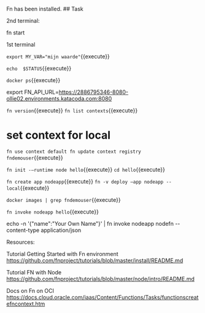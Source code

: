 Fn has been installed.
## Task


2nd terminal:

fn start


1st terminal


`export MY_VAR="mijn waarde"`{{execute}}

`echo  $STATUS`{{execute}}

`docker ps`{{execute}} 

export FN_API_URL=https://2886795346-8080-ollie02.environments.katacoda.com:8080

`fn version`{{execute}} 
`fn list contexts`{{execute}}

# set context for local 
`fn use context default
fn update context registry fndemouser`{{execute}}

`fn init -–runtime node hello`{{execute}}
`cd hello`{{execute}}

`fn create app nodeapp`{{execute}}
`fn -v deploy –app nodeapp --local`{{execute}}

`docker images | grep fndemouser`{{execute}}


`fn invoke nodeapp hello`{{execute}}

echo -n '{"name":"Your Own Name"}' | fn invoke nodeapp nodefn --content-type application/json

Resources:


Tutorial Getting Started with Fn environment
https://github.com/fnproject/tutorials/blob/master/install/README.md


Tutorial FN with Node
https://github.com/fnproject/tutorials/blob/master/node/intro/README.md


Docs on Fn on OCI
https://docs.cloud.oracle.com/iaas/Content/Functions/Tasks/functionscreatefncontext.htm
